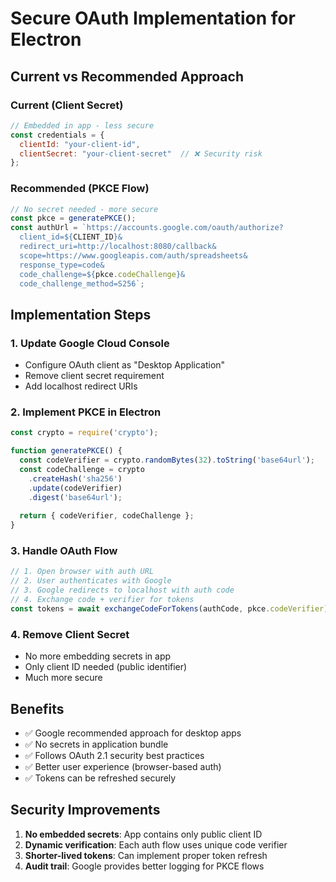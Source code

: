 # Secure OAuth Implementation for Electron

## Current vs Recommended Approach

### Current (Client Secret)
```javascript
// Embedded in app - less secure
const credentials = {
  clientId: "your-client-id",
  clientSecret: "your-client-secret"  // ❌ Security risk
};
```

### Recommended (PKCE Flow)
```javascript
// No secret needed - more secure
const pkce = generatePKCE();
const authUrl = `https://accounts.google.com/oauth/authorize?
  client_id=${CLIENT_ID}&
  redirect_uri=http://localhost:8080/callback&
  scope=https://www.googleapis.com/auth/spreadsheets&
  response_type=code&
  code_challenge=${pkce.codeChallenge}&
  code_challenge_method=S256`;
```

## Implementation Steps

### 1. Update Google Cloud Console
- Configure OAuth client as "Desktop Application"
- Remove client secret requirement
- Add localhost redirect URIs

### 2. Implement PKCE in Electron
```javascript
const crypto = require('crypto');

function generatePKCE() {
  const codeVerifier = crypto.randomBytes(32).toString('base64url');
  const codeChallenge = crypto
    .createHash('sha256')
    .update(codeVerifier)
    .digest('base64url');
  
  return { codeVerifier, codeChallenge };
}
```

### 3. Handle OAuth Flow
```javascript
// 1. Open browser with auth URL
// 2. User authenticates with Google
// 3. Google redirects to localhost with auth code
// 4. Exchange code + verifier for tokens
const tokens = await exchangeCodeForTokens(authCode, pkce.codeVerifier);
```

### 4. Remove Client Secret
- No more embedding secrets in app
- Only client ID needed (public identifier)
- Much more secure

## Benefits
- ✅ Google recommended approach for desktop apps
- ✅ No secrets in application bundle
- ✅ Follows OAuth 2.1 security best practices
- ✅ Better user experience (browser-based auth)
- ✅ Tokens can be refreshed securely

## Security Improvements
1. **No embedded secrets**: App contains only public client ID
2. **Dynamic verification**: Each auth flow uses unique code verifier
3. **Shorter-lived tokens**: Can implement proper token refresh
4. **Audit trail**: Google provides better logging for PKCE flows
